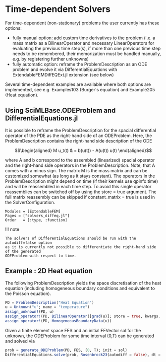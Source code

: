 # Time-dependent Solvers

For time-dependent (non-stationary) problems the user currently has these options:
- fully manual option: add custom time derivatives to the problem (i.e. a mass matrix as a BilinearOperator and necessary LinearOperators for evaluating the previous time step(s), if more than one previous time step needs to be remembered, their memorization must be handled manually, e.g. by registering further unknowns)
- fully automatic option: reframe the ProblemDescription as an ODE problem and evolve it via DifferentialEquations with ExtendableFEMDiffEQExt.jl extension (see below)

Several time-dependent examples are available where both options are implemented, see e.g. Examples103 (Burger's equation)
and Example205 (Heat equation).


## Using SciMLBase.ODEProblem and DifferentialEquations.jl

It is possible to reframe the ProblemDescription for the spacial differential operator of the PDE
as the right-hand side of an ODEProblem. Here, the ProblemDescription contains
the right-hand side description of the ODE
```math
\begin{aligned}
M u_t(t) & = b(u(t)) - A(u(t)) u(t)
\end{aligned}
```
where A and b correspond to the assembled (linearized) spacial operator and the right-hand side operators
in the ProblemDescription. Note, that A comes with a minus sign. The matrix M is the mass matrix
and can be customized somewhat (as long as it stays constant). The operators in the ProblemDescription
might depend on time (if their kernels use qpinfo.time) and will be reassembled in each time step. To avoid
this single operator reassemblies can be switched off by using the store = true argument. The full matrix
reassembly can be skipped if constant_matrix = true is used in the SolverConfiguration.


```@autodocs
Modules = [ExtendableFEM]
Pages = ["solvers_diffeq.jl"]
Order   = [:type, :function]
```

!!! note

    The solvers of DifferentialEquations should be run with the autodiff=false option
    as it is currently not possible to differentiate the right-hand side of the generated
    ODEProblem with respect to time.

## Example : 2D Heat equation

The following ProblemDescription yields the space discretisation of the
heat equation (including homogeneous boundary conditions and equivalent to the Poisson equation).
```julia
PD = ProblemDescription("Heat Equation")
u = Unknown("u"; name = "temperature")
assign_unknown!(PD, u)
assign_operator!(PD, BilinearOperator([grad(u)]; store = true, kwargs...))
assign_operator!(PD, HomogeneousBoundaryData(u))
```
Given a finite element space FES and an initial FEVector sol for the unknown, the
ODEProblem for some time interval (0,T) can be generated and solved via
```julia
prob = generate_ODEProblem(PD, FES, (0, T); init = sol)
DifferentialEquations.solve(prob, Rosenbrock23(autodiff = false), dt = 1e-3, dtmin = 1e-6, adaptive = true)
```